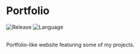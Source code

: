 # Portfolio


![Release](https://img.shields.io/badge/Release-1.1-blueviolet)
![Language](https://img.shields.io/badge/Language-Javascript-ffcc14)

<br/>
 Portfolio-like website featuring some of my projects.

 <br/>
